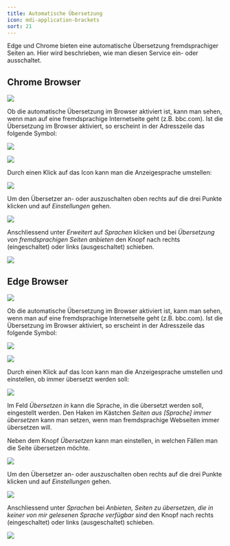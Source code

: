 ```yaml
---
title: Automatische Übersetzung
icon: mdi-application-brackets
sort: 21
---
```


Edge und Chrome bieten eine automatische Übersetzung fremdsprachiger Seiten an. Hier wird beschrieben, wie man diesen Service ein- oder ausschaltet.

## Chrome Browser 

![](./images/chrome_logo2.png)

Ob die automatische Übersetzung im Browser aktiviert ist, kann man sehen, wenn man auf eine fremdsprachige Internetseite geht (z.B. bbc.com). Ist die Übersetzung im Browser aktiviert, so erscheint in der Adresszeile das folgende Symbol:

![](./images/chrome_logo.png)

![](./images/chrome_003.png)


Durch einen Klick auf das Icon kann man die Anzeigesprache umstellen:

![](./images/chrome_004.png)

Um den Übersetzer an- oder auszuschalten oben rechts auf die drei Punkte klicken und auf _Einstellungen_ gehen. 

![](./images/chrome_001.png)

Anschliessend unter _Erweitert_ auf _Sprachen_ klicken und bei _Übersetzung von fremdsprachigen Seiten anbieten_ den Knopf nach rechts (eingeschaltet) oder links (ausgeschaltet) schieben. 

![](./images/chrome_002.png)

## Edge Browser

![](./images/edge_logo2.png)

Ob die automatische Übersetzung im Browser aktiviert ist, kann man sehen, wenn man auf eine fremdsprachige Internetseite geht (z.B. bbc.com). Ist die Übersetzung im Browser aktiviert, so erscheint in der Adresszeile das folgende Symbol:

![](./images/edge_logo.png)

![](./images/edge_005.png)


Durch einen Klick auf das Icon kann man die Anzeigesprache umstellen und einstellen, ob immer übersetzt werden soll:

![](./images/edge_003.png)

Im Feld _Übersetzen in_ kann die Sprache, in die übersetzt werden soll, eingestellt werden. Den Haken im Kästchen _Seiten aus [Sprache] immer übersetzen_ kann man setzen, wenn man fremdsprachige Webseiten immer übersetzen will.

Neben dem Knopf _Übersetzen_ kann man einstellen, in welchen Fällen man die Seite übersetzen möchte.

![](./images/edge_004.png)

Um den Übersetzer an- oder auszuschalten oben rechts auf die drei Punkte klicken und auf _Einstellungen_ gehen. 

![](./images/edge_001.png)

Anschliessend unter _Sprachen_ bei _Anbieten, Seiten zu übersetzen, die in keiner von mir gelesenen Sprache verfügbar sind_ den Knopf nach rechts (eingeschaltet) oder links (ausgeschaltet) schieben. 

![](./images/edge_002.png)